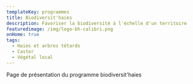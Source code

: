 ```yaml
---
templateKey: programmes
title: Biodiversit'haies
description: Favoriser la biodiversité à l'échelle d'un territoire
featuredimage: /img/logo-bh-calibri.png
onHome: true
tags:
  - Haies et arbres têtards
  - Castor
  - Végétal local
---
```

Page de présentation du programme biodiversit'haies
